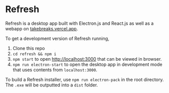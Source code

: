 # Refresh

Refresh is a desktop app built with Electron.js and React.js as well as a webapp on [takebreaks.vercel.app](https://takebreaks.vercel.app).

To get a development version of Refresh running,

1. Clone this repo
2. `cd refresh && npm i`
3. `npm start` to open [http://localhost:3000](http://localhost:3000) that can be viewed in browser.
4. `npm run electron-start` to open the desktop app in development mode that uses contents from `localhost:3000`.

To build a Refresh installer, use `npm run electron-pack` in the root directory. The `.exe` will be outputted into a `dist` folder.
